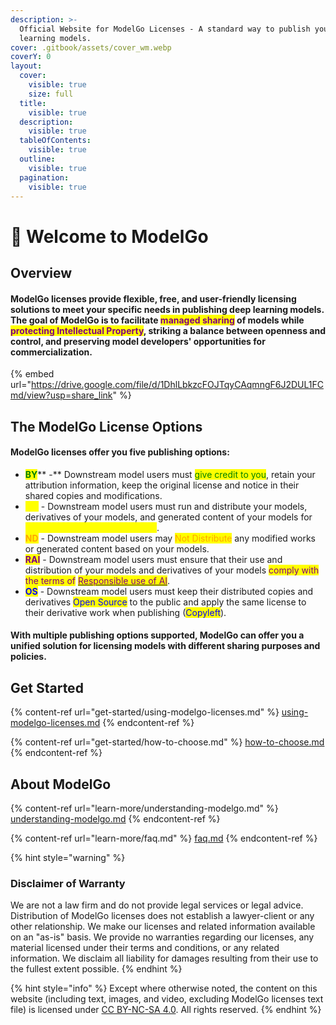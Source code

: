 ```yaml
---
description: >-
  Official Website for ModelGo Licenses - A standard way to publish your deep
  learning models.
cover: .gitbook/assets/cover_wm.webp
coverY: 0
layout:
  cover:
    visible: true
    size: full
  title:
    visible: true
  description:
    visible: true
  tableOfContents:
    visible: true
  outline:
    visible: true
  pagination:
    visible: true
---
```


# 👋 Welcome to ModelGo

## Overview

#### **ModelGo licenses** provide flexible, free, and user-friendly licensing solutions to meet your specific needs in publishing deep learning models. The goal of ModelGo is to facilitate <mark style="color:purple;">managed sharing</mark> of  models while <mark style="color:purple;">protecting Intellectual Property</mark>, striking a balance between openness and control, and preserving model developers' opportunities for commercialization.

{% embed url="https://drive.google.com/file/d/1DhlLbkzcFOJTqyCAqmngF6J2DUL1FCmd/view?usp=share_link" %}

## The ModelGo License Options&#x20;

#### ModelGo licenses offer you five publishing options:

* <mark style="color:green;">**BY**</mark>** -** Downstream model users must <mark style="color:green;">give credit to you</mark>, retain your attribution information, keep the original license and notice in their shared copies and modifications.
* <mark style="color:yellow;">**NC**</mark> - Downstream model users must run and distribute your models, derivatives of your models, and generated content of your models for <mark style="color:yellow;">Non-Commercial purposes only</mark>.
* <mark style="color:orange;">**ND**</mark> - Downstream model users may <mark style="color:orange;">Not Distribute</mark> any modified works or generated content based on your models.
* <mark style="color:purple;">**RAI**</mark> - Downstream model users must ensure that their use and distribution of your models and derivatives of your models <mark style="color:purple;">comply with the terms of</mark> [<mark style="color:purple;">Responsible use of AI</mark>](https://www.licenses.ai/).
* <mark style="color:blue;">**OS**</mark> - Downstream model users must keep their distributed copies and derivatives <mark style="color:blue;">Open Source</mark> to the public and apply the same license to their derivative work when publishing (<mark style="color:blue;">Copyleft</mark>).

#### With multiple publishing options supported, ModelGo can offer you a unified solution for licensing models with different sharing purposes and policies.

## Get Started

{% content-ref url="get-started/using-modelgo-licenses.md" %}
[using-modelgo-licenses.md](get-started/using-modelgo-licenses.md)
{% endcontent-ref %}

{% content-ref url="get-started/how-to-choose.md" %}
[how-to-choose.md](get-started/how-to-choose.md)
{% endcontent-ref %}

## About ModelGo

{% content-ref url="learn-more/understanding-modelgo.md" %}
[understanding-modelgo.md](learn-more/understanding-modelgo.md)
{% endcontent-ref %}

{% content-ref url="learn-more/faq.md" %}
[faq.md](learn-more/faq.md)
{% endcontent-ref %}



{% hint style="warning" %}
### Disclaimer of Warranty

We are not a law firm and do not provide legal services or legal advice. Distribution of ModelGo licenses does not establish a lawyer-client or any other relationship. We make our licenses and related information available on an "as-is" basis. We provide no warranties regarding our licenses, any material licensed under their terms and conditions, or any related information. We disclaim all liability for damages resulting from their use to the fullest extent possible.
{% endhint %}

{% hint style="info" %}
Except where otherwise noted, the content on this website (including text, images, and video, excluding ModelGo licenses text file) is licensed under [CC BY-NC-SA 4.0](https://creativecommons.org/licenses/by-nc-sa/4.0/deed.en). All rights reserved.
{% endhint %}
